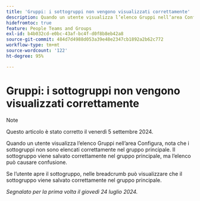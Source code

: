 ```yaml
---
title: 'Gruppi: i sottogruppi non vengono visualizzati correttamente'
description: Quando un utente visualizza l’elenco Gruppi nell’area Configura, nota che i sottogruppi non sono elencati correttamente nel gruppo principale. Il sottogruppo viene salvato correttamente nel gruppo principale, ma l’elenco può causare confusione.
hidefromtoc: true
feature: People Teams and Groups
exl-id: b4b032cd-e0bc-43af-bc4f-d0f8b8eb42a8
source-git-commit: 484d7d4988d053a39e48e2347cb1892a2b62c772
workflow-type: tm+mt
source-wordcount: '122'
ht-degree: 95%

---
```


# Gruppi: i sottogruppi non vengono visualizzati correttamente

>[!NOTE]
>
>Questo articolo è stato corretto il venerdì 5 settembre 2024.

Quando un utente visualizza l’elenco Gruppi nell’area Configura, nota che i sottogruppi non sono elencati correttamente nel gruppo principale. Il sottogruppo viene salvato correttamente nel gruppo principale, ma l’elenco può causare confusione.

Se l’utente apre il sottogruppo, nelle breadcrumb può visualizzare che il sottogruppo viene salvato correttamente nel gruppo principale.

_Segnalato per la prima volta il giovedì 24 luglio 2024._
